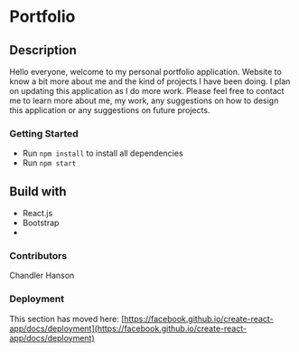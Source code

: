 # Portfolio

## Description

Hello everyone, welcome to my personal portfolio application. Website to know a bit more about me and the kind of projects I have been doing.
I plan on updating this application as I do more work. Please feel free to contact me to learn more about me, my work, any suggestions on how to design this application or any suggestions on future projects.

### Getting Started 

- Run `npm install` to install all dependencies
- Run `npm start`

## Build with

- React.js
- Bootstrap
- 

### Contributors
Chandler Hanson

### Deployment

This section has moved here: [https://facebook.github.io/create-react-app/docs/deployment](https://facebook.github.io/create-react-app/docs/deployment)
